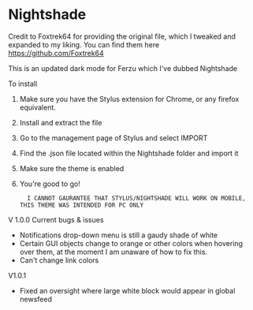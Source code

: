 # Nightshade
Credit to Foxtrek64 for providing the original file, which I tweaked and expanded to my liking. You can find them here https://github.com/Foxtrek64


This is an updated dark mode for Ferzu which I've dubbed Nightshade
         
         
         
         
 To install
 1) Make sure you have the Stylus extension for Chrome, or any firefox equivalent.
 2) Install and extract the file
 3) Go to the management page of Stylus and select IMPORT
 4) Find the .json file located within the Nightshade folder and import it
 5) Make sure the theme is enabled
 6) You're good to go!
          
          I CANNOT GAURANTEE THAT STYLUS/NIGHTSHADE WILL WORK ON MOBILE, THIS THEME WAS INTENDED FOR PC ONLY
          
          
 V 1.0.0
 Current bugs & issues
- Notifications drop-down menu is still a gaudy shade of white
- Certain GUI objects change to orange or other colors when hovering over them, at the moment I am unaware of how to fix this.
- Can't change link colors

V1.0.1
- Fixed an oversight where large white block would appear in global newsfeed
